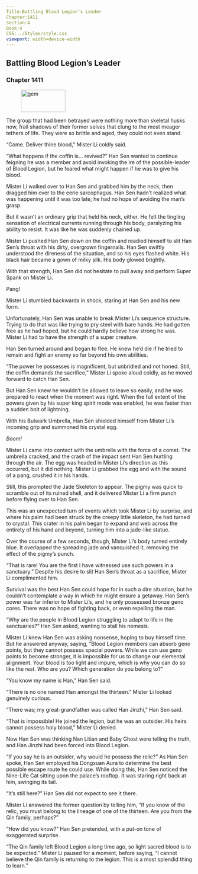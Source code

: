 ```yaml
---
Title:Battling Blood Legion’s Leader 
Chapter:1411 
Section:4 
Book:4 
CSS:../Styles/style.css 
viewport: width=device-width
---
```

  
## Battling Blood Legion’s Leader
### Chapter 1411
  
<figure>
	<img src="../Images/gem.gif" alt="gem" id="gem" width="120" height="60" />
</figure>
  

  
The group that had been betrayed were nothing more than skeletal husks now, frail shadows of their former selves that clung to the most meager tethers of life. They were so brittle and aged, they could not even stand.

“Come. Deliver thine blood,” Mister Li coldly said.

“What happens if the coffin is… revived?” Han Sen wanted to continue feigning he was a member and avoid invoking the ire of the possible-leader of Blood Legion, but he feared what might happen if he was to give his blood.

Mister Li walked over to Han Sen and grabbed him by the neck, then dragged him over to the eerie sarcophagus. Han Sen hadn’t realized what was happening until it was too late; he had no hope of avoiding the man’s grasp.

But it wasn’t an ordinary grip that held his neck, either. He felt the tingling sensation of electrical currents running through his body, paralyzing his ability to resist. It was like he was suddenly chained up.

Mister Li pushed Han Sen down on the coffin and readied himself to slit Han Sen’s throat with his dirty, overgrown fingernails. Han Sen swiftly understood the direness of the situation, and so his eyes flashed white. His black hair became a gown of milky silk. His body glowed brightly.

With that strength, Han Sen did not hesitate to pull away and perform Super Spank on Mister Li.

Pang!

Mister Li stumbled backwards in shock, staring at Han Sen and his new form.

Unfortunately, Han Sen was unable to break Mister Li’s sequence structure. Trying to do that was like trying to pry steel with bare hands. He had gotten free as he had hoped, but he could hardly believe how strong he was. Mister Li had to have the strength of a super creature.

Han Sen turned around and began to flee. He knew he’d die if he tried to remain and fight an enemy so far beyond his own abilities.

“The power he possesses is magnificent, but unbridled and not honed. Still, the coffin demands the sacrifice,” Mister Li spoke aloud coldly, as he moved forward to catch Han Sen.

But Han Sen knew he wouldn’t be allowed to leave so easily, and he was prepared to react when the moment was right. When the full extent of the powers given by his super king spirit mode was enabled, he was faster than a sudden bolt of lightning.

With his Bulwark Umbrella, Han Sen shielded himself from Mister Li’s incoming grip and summoned his crystal egg.

*Boom!*

Mister Li came into contact with the umbrella with the force of a comet. The umbrella cracked, and the crash of the impact sent Han Sen hurtling through the air. The egg was headed in Mister Li’s direction as this occurred, but it did nothing. Mister Li grabbed the egg and with the sound of a pang, crushed it in his hands.

Still, this prompted the Jade Skeleton to appear. The pigmy was quick to scramble out of its ruined shell, and it delivered Mister Li a firm punch before flying over to Han Sen.

This was an unexpected turn of events which took Mister Li by surprise, and where his palm had been struck by the creepy little skeleton, he had turned to crystal. This crater in his palm began to expand and web across the entirety of his hand and beyond, turning him into a jade-like statue.

Over the course of a few seconds, though, Mister Li’s body turned entirely blue. It overlapped the spreading jade and vanquished it, removing the effect of the pigmy’s punch.

“That is rare! You are the first I have witnessed use such powers in a sanctuary.” Despite his desire to slit Han Sen’s throat as a sacrifice, Mister Li complimented him.

Survival was the best Han Sen could hope for in such a dire situation, but he couldn’t contemplate a way in which he might ensure a getaway. Han Sen’s power was far inferior to Mister Li’s, and he only possessed bronze geno cores. There was no hope of fighting back, or even repelling the man.

“Why are the people in Blood Legion struggling to adapt to life in the sanctuaries?” Han Sen asked, wanting to stall his nemesis.

Mister Li knew Han Sen was asking nonsense, hoping to buy himself time. But he answered anyway, saying, “Blood Legion members can absorb geno points, but they cannot possess special powers. While we can use geno points to become stronger, it is impossible for us to change our elemental alignment. Your blood is too light and impure, which is why you can do so like the rest. Who are you? Which generation do you belong to?”

“You know my name is Han,” Han Sen said.

“There is no one named Han amongst the thirteen.” Mister Li looked genuinely curious.

“There was; my great-grandfather was called Han Jinzhi,” Han Sen said.

“That is impossible! He joined the legion, but he was an outsider. His heirs cannot possess holy blood,” Mister Li denied.

Now Han Sen was thinking Nan Litian and Baby Ghost were telling the truth, and Han Jinzhi had been forced into Blood Legion.

“If you say he is an outsider, why would he possess the relic?” As Han Sen spoke, Han Sen employed his Dongxuan Aura to determine the best possible escape route he could use. While doing this, Han Sen noticed the Nine-Life Cat sitting upon the palace’s rooftop. It was staring right back at him, swinging its tail.

“It’s still here?” Han Sen did not expect to see it there.

Mister Li answered the former question by telling him, “If you know of the relic, you must belong to the lineage of one of the thirteen. Are you from the Qin family, perhaps?”

“How did you know?” Han Sen pretended, with a put-on tone of exaggerated surprise.

“The Qin family left Blood Legion a long time ago, so light sacred blood is to be expected.” Mister Li paused for a moment, before saying, “I cannot believe the Qin family is returning to the legion. This is a most splendid thing to learn.”